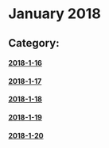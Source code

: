 # January 2018

## Category:

#### [2018-1-16](/chapter1/january-2018/2018-1-16.md)

#### [2018-1-17](/chapter1/january-2018/2018-1-17.md)

#### [2018-1-18](/chapter1/january-2018/2018-1-18.md)

#### [2018-1-19](/chapter1/january-2018/2018-1-19.md)

#### [2018-1-20](/chapter1/january-2018/2018-1-20.md)



